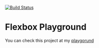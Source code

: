 [![Build Status](https://travis-ci.org/nedimb86/flexbox-playground.svg?branch=master)](https://travis-ci.org/nedimb86/flexbox-playground)

# Flexbox Playground

You can check this project at my [playgorund](http://www.nedimbecirovic.com/flexbox-playground "Flexbox Playground")
